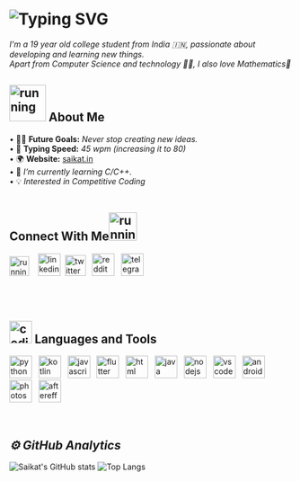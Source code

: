 


# ![Typing SVG](https://readme-typing-svg.herokuapp.com?font=Arial+Black&color=%23BABABA&size=30&vCenter=true&lines=Hi%2C+there!+%F0%9F%91%8B+I'm+Saikat)
*I'm a 19 year old college student from India 🇮🇳, passionate about developing and learning new things.<br>
Apart from Computer Science and technology 👨‍💻, I also love Mathematics📏*



## <img src="https://raw.githubusercontent.com/innng/innng/master/assets/kyubey.gif" alt="running" width="65"/> **About Me**
• 💪🏼 **Future Goals:** *Never stop creating new ideas.*<br>
• 🙂 **Typing Speed:** *45 wpm (increasing it to 80)*<br>
• 🌍 **Website:** [saikat.in](https://saikat.in)<br>
• 🌱 *I’m currently learning C/C++.*<br>
• 💡 *Interested in Competitive Coding*<br>
<br>

## **Connect With Me**<img src="https://media2.giphy.com/media/KcPAarmcMy34NQJG3H/giphy.gif?cid=790b7611e306df1d2c887d46117aeb6ebd9bcd03698476ea&rid=giphy.gif&ct=s" alt="running" width="50"/><br>
<a href="https://instagram.com/saikat._"><img src="https://seeklogo.com/images/I/instagram-new-2016-logo-D9D42A0AD4-seeklogo.com.png" alt="running" width="35"/></a> &nbsp;&nbsp;
<a href="https://linkedin.com/u/saikat0326"><img src="https://seeklogo.com/images/L/linkedin-in-icon-logo-2E34704F04-seeklogo.com.png" alt="linkedin" width="40"/></a>&nbsp;
<a href="https://twitter.com/saikatdas_"><img src="https://seeklogo.com/images/T/twitter-2012-positive-logo-916EDF1309-seeklogo.com.png" alt="twitter" width="37"/></a>&nbsp;&nbsp;
<a href="https://reddit.com/u/saikat_"><img src="https://seeklogo.com/images/R/reddit-logo-23F13F6A6A-seeklogo.com.png" alt="reddit" width="40"/></a>&nbsp;&nbsp;
<a href="https://telegram.me/saikat0326"><img src="https://seeklogo.com/images/T/telegram-logo-AD3D08A014-seeklogo.com.png" alt="telegram" width="40"/></a>&nbsp;

<br>
<br>

## <img src="https://media0.giphy.com/media/QssGEmpkyEOhBCb7e1/giphy.gif" alt="coding" width="40"/> **Languages and Tools**
<a href="https://www.python.org/"><img src="https://seeklogo.com/images/P/python-logo-A32636CAA3-seeklogo.com.png" alt="python" width="40"/></a>&nbsp;&nbsp;
<a href="https://kotlinlang.org/"><img src="https://seeklogo.com/images/K/kotlin-logo-30C1970B05-seeklogo.com.png" alt="kotlin" width="40"/></a>&nbsp;&nbsp;
<a href="https://www.javascript.com/"><img src="https://seeklogo.com/images/J/javascript-js-logo-2949701702-seeklogo.com.png" alt="javascript" width="40"/></a>&nbsp;&nbsp;
<a href="https://flutter.dev"><img src="https://seeklogo.com/images/F/flutter-logo-5086DD11C5-seeklogo.com.png" alt="flutter" width="40"/></a>&nbsp;&nbsp;
<a href="https://html.com/"><img src="https://seeklogo.com/images/H/html5-logo-EF92D240D7-seeklogo.com.png" alt="html" width="40"/></a>&nbsp;&nbsp;
<a href="https://www.java.com/en/"><img src="https://seeklogo.com/images/J/java-logo-7F8B35BAB3-seeklogo.com.png" alt="java" width="40"/></a>&nbsp;&nbsp;
<a href="https://nodejs.org/en/"><img src="https://seeklogo.com/images/N/nodejs-logo-FBE122E377-seeklogo.com.png" alt="nodejs" width="40"/></a>&nbsp;&nbsp;
<a href="https://code.visualstudio.com"><img src="https://seeklogo.com/images/V/visual-studio-code-logo-284BC24C39-seeklogo.com.png" alt="vscode" width="40"/></a>&nbsp;&nbsp;
<a href="https://developer.android.com"><img src="https://seeklogo.com/images/A/android-new-2019-logo-3CD3BC571C-seeklogo.com.png" alt="androidstudio" width="40"/></a>&nbsp;&nbsp;
<a href="https://www.adobe.com/in/products/photoshop.html"><img src="https://seeklogo.com/images/A/adobe-photoshop-logo-7B88D7B5AA-seeklogo.com.png" alt="photoshop" width="40"/></a>&nbsp;&nbsp;
<a href="https://www.adobe.com/in/products/aftereffects.html"><img src="https://seeklogo.com/images/A/adobe-after-effects-logo-960B473FE4-seeklogo.com.png" alt="aftereffects" width="40"/></a>&nbsp;&nbsp;

<br>

## ***⚙️ GitHub Analytics***
![Saikat's GitHub stats](https://github-readme-stats.vercel.app/api?username=saikat0326&show_icons=true&theme=radical)
![Top Langs](https://github-readme-stats.vercel.app/api/top-langs/?username=saikat0326&layout=compact&theme=radical)
